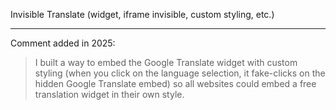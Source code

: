 Invisible Translate (widget, iframe invisible, custom styling, etc.)

---

Comment added in 2025:

> I built a way to embed the Google Translate widget with custom styling (when you click on the language selection, it fake-clicks on the hidden Google Translate embed) so all websites could embed a free translation widget in their own style.
